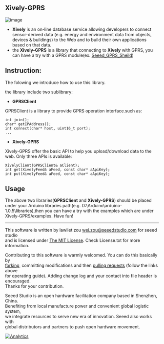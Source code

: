 Xively-GPRS
-------------------------------------------------------------
![image](http://www.tinkerforge.com/en/doc/_images/Kits/weather_station_xively_graphs_orig.jpg)

* **Xively** is an on-line database service allowing developers to connect sensor-derived data (e.g. energy and environment data from objects, devices & buildings) to the Web and to build their own applications based on that data.<br>
* the **Xively-GPRS** is a library that connecting to **Xively** with GPRS, you can have a try with a GPRS module(ex. [Seeed_GPRS_Sheild](http://www.seeedstudio.com/wiki/GPRS_Shield_V2.0))<br>

## Instruction:
The folowing we introduce how to use this library. <br>

the library include two sublibrary:<br>

* **GPRSClient** 

GPRSClient is a library to provide GPRS operation interface.such as:
	
	int join();
	char* getIPAddress();
	int connect(char* host, uint16_t port);
	...

* **Xively-GPRS** 

Xively-GPRS offer the basic API to help you upload/download data to the web. Only three APIs is available:
	  
	XivelyClient(GPRSClient& aClient);
	int get(XivelyFeed& aFeed, const char* aApiKey);
	int put(XivelyFeed& aFeed, const char* aApiKey);
	
## Usage ##
The above two libraries(**GPRSClient** and **Xively-GPRS**) should be placed under your Arduino libraries path(e.g. D:\Arduino\arduino-1.0.5\libraries),then you can have a try with the examples which are under Xively-GPRS/examples. Have fun!

----
This software is written by lawliet zou [wei.zou@seeedstudio.com](wei.zou@seeedstudio.com) for seeed studio<br>
and is licensed under [The MIT License](http://opensource.org/licenses/mit-license.php). Check License.txt for more information.<br>

Contributing to this software is warmly welcomed. You can do this basically by<br>
[forking](https://help.github.com/articles/fork-a-repo), committing modifications and then [pulling requests](https://help.github.com/articles/using-pull-requests) (follow the links above<br>
for operating guide). Adding change log and your contact into file header is encouraged.<br>
Thanks for your contribution.

Seeed Studio is an open hardware facilitation company based in Shenzhen, China. <br>
Benefiting from local manufacture power and convenient global logistic system, <br>
we integrate resources to serve new era of innovation. Seeed also works with <br>
global distributors and partners to push open hardware movement.<br>



[![Analytics](https://ga-beacon.appspot.com/UA-46589105-3/Xively-GPRS)](https://github.com/igrigorik/ga-beacon)


